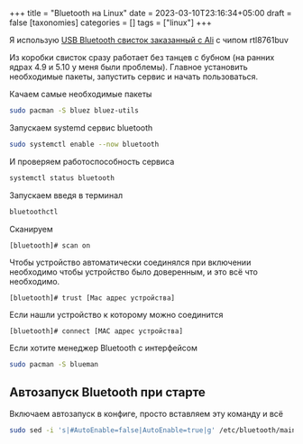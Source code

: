 +++
title = "Bluetooth на Linux"
date = 2023-03-10T23:16:34+05:00
draft = false
[taxonomies]
categories = []
tags = ["linux"]
+++

Я использую [USB Bluetooth свисток заказанный с Ali](https://megabonus.com/y/MCb8s) с чипом rtl8761buv

Из коробки свисток сразу работает без танцев с бубном (на ранних ядрах 4.9 и 5.10 у меня были проблемы). Главное установить необходимые пакеты, запустить сервис и начать пользоваться.

Качаем самые необходимые пакеты
```sh
sudo pacman -S bluez bluez-utils
```
Запускаем systemd сервис bluetooth
```sh
sudo systemctl enable --now bluetooth
```
И проверяем работоспособность сервиса
```sh
systemctl status bluetooth
```
Запускаем введя в терминал
```sh
bluetoothctl
```
Сканируем
```
[bluetooth]# scan on
```
Чтобы устройство автоматически соединялся при включении необходимо чтобы устройство было доверенным, и это всё что необходимо.
```
[bluetooth]# trust [Mac адрес устройства]
```
Если нашли устройство к которому можно соединится
```
[bluetooth]# connect [MAC адрес устройства]
```
Если хотите менеджер Bluetooth с интерфейсом
```sh
sudo pacman -S blueman
```
## Автозапуск Bluetooth при старте
Включаем автозапуск в конфиге, просто вставляем эту команду и всё
```sh
sudo sed -i 's|#AutoEnable=false|AutoEnable=true|g' /etc/bluetooth/main.conf
```
